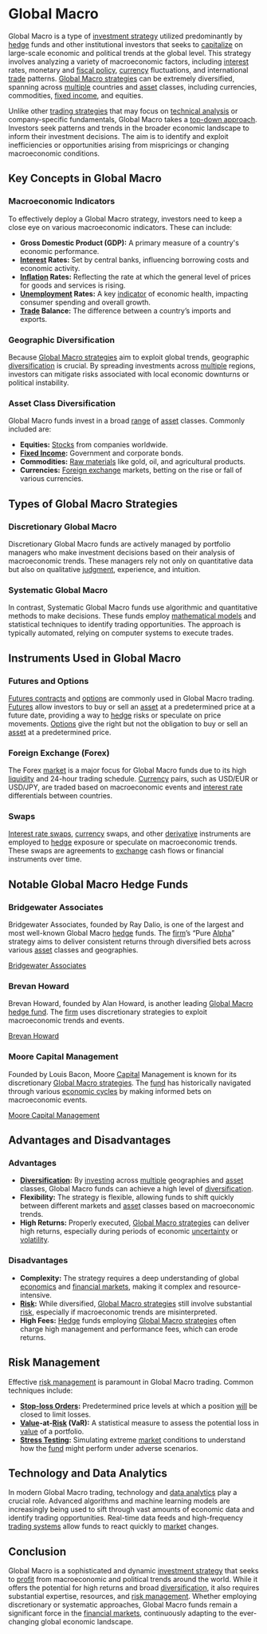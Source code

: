 # Global Macro

Global Macro is a type of [investment strategy](../i/investment_strategy.md) utilized predominantly by [hedge](../h/hedge.md) funds and other institutional investors that seeks to [capitalize](../c/capitalize.md) on large-scale economic and political trends at the global level. This strategy involves analyzing a variety of macroeconomic factors, including [interest](../i/interest.md) rates, monetary and [fiscal policy](../f/fiscal_policy.md), [currency](../c/currency.md) fluctuations, and international [trade](../t/trade.md) patterns. [Global Macro strategies](../g/global_macro_strategies.md) can be extremely diversified, spanning across [multiple](../m/multiple.md) countries and [asset](../a/asset.md) classes, including currencies, commodities, [fixed income](../f/fixed_income.md), and equities.

Unlike other [trading strategies](../t/trading_strategies.md) that may focus on [technical analysis](../t/technical_analysis.md) or company-specific fundamentals, Global Macro takes a [top-down approach](../t/top-down_approach_in_trading.md). Investors seek patterns and trends in the broader economic landscape to inform their investment decisions. The aim is to identify and exploit inefficiencies or opportunities arising from mispricings or changing macroeconomic conditions.

## Key Concepts in Global Macro

### Macroeconomic Indicators
To effectively deploy a Global Macro strategy, investors need to keep a close eye on various macroeconomic indicators. These can include:
- **Gross Domestic Product (GDP):** A primary measure of a country's economic performance.
- **[Interest](../i/interest.md) Rates:** Set by central banks, influencing borrowing costs and economic activity.
- **[Inflation](../i/inflation.md) Rates:** Reflecting the rate at which the general level of prices for goods and services is rising.
- **[Unemployment](../u/unemployment.md) Rates:** A key [indicator](../i/indicator.md) of economic health, impacting consumer spending and overall growth.
- **[Trade](../t/trade.md) Balance:** The difference between a country’s imports and exports.

### Geographic Diversification
Because [Global Macro strategies](../g/global_macro_strategies.md) aim to exploit global trends, geographic [diversification](../d/diversification.md) is crucial. By spreading investments across [multiple](../m/multiple.md) regions, investors can mitigate risks associated with local economic downturns or political instability.

### Asset Class Diversification
Global Macro funds invest in a broad [range](../r/range.md) of [asset](../a/asset.md) classes. Commonly included are:
- **Equities:** [Stocks](../s/stock.md) from companies worldwide.
- **[Fixed Income](../f/fixed_income.md):** Government and corporate bonds.
- **Commodities:** [Raw materials](../r/raw_materials.md) like gold, oil, and agricultural products.
- **Currencies:** [Foreign exchange](../f/foreign_exchange.md) markets, betting on the rise or fall of various currencies.

## Types of Global Macro Strategies

### Discretionary Global Macro
Discretionary Global Macro funds are actively managed by portfolio managers who make investment decisions based on their analysis of macroeconomic trends. These managers rely not only on quantitative data but also on qualitative [judgment](../j/judgment.md), experience, and intuition.

### Systematic Global Macro
In contrast, Systematic Global Macro funds use algorithmic and quantitative methods to make decisions. These funds employ [mathematical models](../m/mathematical_models_in_trading.md) and statistical techniques to identify trading opportunities. The approach is typically automated, relying on computer systems to execute trades.

## Instruments Used in Global Macro

### Futures and Options
[Futures contracts](../f/futures_contracts.md) and [options](../o/options.md) are commonly used in Global Macro trading. [Futures](../f/futures.md) allow investors to buy or sell an [asset](../a/asset.md) at a predetermined price at a future date, providing a way to [hedge](../h/hedge.md) risks or speculate on price movements. [Options](../o/options.md) give the right but not the obligation to buy or sell an [asset](../a/asset.md) at a predetermined price.

### Foreign Exchange (Forex)
The Forex [market](../m/market.md) is a major focus for Global Macro funds due to its high [liquidity](../l/liquidity.md) and 24-hour trading schedule. [Currency](../c/currency.md) pairs, such as USD/EUR or USD/JPY, are traded based on macroeconomic events and [interest rate](../i/interest_rate.md) differentials between countries.

### Swaps
[Interest rate swaps](../i/interest_rate_swaps.md), [currency](../c/currency.md) swaps, and other [derivative](../d/derivative.md) instruments are employed to [hedge](../h/hedge.md) exposure or speculate on macroeconomic trends. These swaps are agreements to [exchange](../e/exchange.md) cash flows or financial instruments over time.

## Notable Global Macro Hedge Funds

### Bridgewater Associates
Bridgewater Associates, founded by Ray Dalio, is one of the largest and most well-known Global Macro [hedge](../h/hedge.md) funds. The [firm](../f/firm.md)’s “Pure [Alpha](../a/alpha.md)” strategy aims to deliver consistent returns through diversified bets across various [asset](../a/asset.md) classes and geographies.

[Bridgewater Associates](https://www.bwater.com/)

### Brevan Howard
Brevan Howard, founded by Alan Howard, is another leading [Global Macro hedge fund](../g/global_macro_hedge_fund.md). The [firm](../f/firm.md) uses discretionary strategies to exploit macroeconomic trends and events.

[Brevan Howard](https://www.brevanhoward.com/)

### Moore Capital Management
Founded by Louis Bacon, Moore [Capital](../c/capital.md) Management is known for its discretionary [Global Macro strategies](../g/global_macro_strategies.md). The [fund](../f/fund.md) has historically navigated through various [economic cycles](../e/economic_cycles.md) by making informed bets on macroeconomic events.

[Moore Capital Management](https://www.mcm.com/)

## Advantages and Disadvantages

### Advantages
- **[Diversification](../d/diversification.md):** By [investing](../i/investing.md) across [multiple](../m/multiple.md) geographies and [asset](../a/asset.md) classes, Global Macro funds can achieve a high level of [diversification](../d/diversification.md).
- **Flexibility:** The strategy is flexible, allowing funds to shift quickly between different markets and [asset](../a/asset.md) classes based on macroeconomic trends.
- **High Returns:** Properly executed, [Global Macro strategies](../g/global_macro_strategies.md) can deliver high returns, especially during periods of economic [uncertainty](../u/uncertainty_in_trading.md) or [volatility](../v/volatility.md).

### Disadvantages
- **Complexity:** The strategy requires a deep understanding of global [economics](../e/economics.md) and [financial markets](../f/financial_market.md), making it complex and resource-intensive.
- **[Risk](../r/risk.md):** While diversified, [Global Macro strategies](../g/global_macro_strategies.md) still involve substantial [risk](../r/risk.md), especially if macroeconomic trends are misinterpreted.
- **High Fees:** [Hedge](../h/hedge.md) funds employing [Global Macro strategies](../g/global_macro_strategies.md) often charge high management and performance fees, which can erode returns.

## Risk Management

Effective [risk management](../r/risk_management.md) is paramount in Global Macro trading. Common techniques include:
- **[Stop-loss Orders](../s/stop-loss_orders.md):** Predetermined price levels at which a position [will](../w/will.md) be closed to limit losses.
- **[Value](../v/value.md)-at-[Risk](../r/risk.md) (VaR):** A statistical measure to assess the potential loss in [value](../v/value.md) of a portfolio.
- **[Stress Testing](../s/stress_testing.md):** Simulating extreme [market](../m/market.md) conditions to understand how the [fund](../f/fund.md) might perform under adverse scenarios.

## Technology and Data Analytics

In modern Global Macro trading, technology and [data analytics](../d/data_analytics.md) play a crucial role. Advanced algorithms and machine learning models are increasingly being used to sift through vast amounts of economic data and identify trading opportunities. Real-time data feeds and high-frequency [trading systems](../t/trading_systems.md) allow funds to react quickly to [market](../m/market.md) changes.

## Conclusion

Global Macro is a sophisticated and dynamic [investment strategy](../i/investment_strategy.md) that seeks to [profit](../p/profit.md) from macroeconomic and political trends around the world. While it offers the potential for high returns and broad [diversification](../d/diversification.md), it also requires substantial expertise, resources, and [risk management](../r/risk_management.md). Whether employing discretionary or systematic approaches, Global Macro funds remain a significant force in the [financial markets](../f/financial_market.md), continuously adapting to the ever-changing global economic landscape.